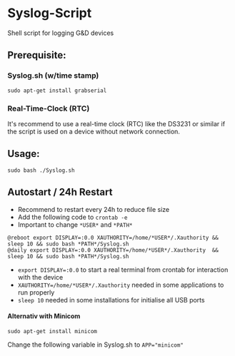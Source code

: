 # Syslog-Script
Shell script for logging G&D devices

## Prerequisite:
### Syslog.sh (w/time stamp)
```
sudo apt-get install grabserial
```
### Real-Time-Clock (RTC)
It's recommend to use a real-time clock (RTC) like the DS3231 or similar if the script is used on a device without network connection.

## Usage:
```
sudo bash ./Syslog.sh 
```

## Autostart / 24h Restart
- Recommend to restart every 24h to reduce file size
- Add the following code to ``crontab -e``
- Important to change ``*USER*`` and ``*PATH*`` 
```
@reboot export DISPLAY=:0.0 XAUTHORITY=/home/*USER*/.Xauthority && sleep 10 && sudo bash *PATH*/Syslog.sh
@daily export DISPLAY=:0.0 XAUTHORITY=/home/*USER*/.Xauthority  && sleep 10 && sudo bash *PATH*/Syslog.sh
```

- ``export DISPLAY=:0.0`` to start a real terminal from crontab for interaction with the device
- ``XAUTHORITY=/home/*USER*/.Xauthority`` needed in some applications to run properly 
- ``sleep 10`` needed in some installations for initialise all USB ports 

#### Alternativ with Minicom
```
sudo apt-get install minicom
```
Change the following variable in Syslog.sh to ``APP="minicom" ``
